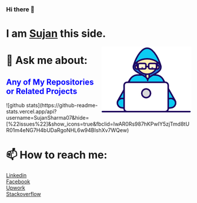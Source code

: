 ### Hi there 👋
<h1>I am <a href='https://raw.githubusercontent.com/SujanSharma07/SujanSharma07/master/Assets/Profile.jpeg'><b>Sujan</b></a> this side. 
</h1> 
<img align="right" src="https://raw.githubusercontent.com/SujanSharma07/SujanSharma07/master/Assets/Developer.gif"/>

<h1>💬 Ask me about: </h1> 
<h2 style="color:blue;">Any of My Repositories or Related Projects </h2> 
![github stats](https://github-readme-stats.vercel.app/api?username=SujanSharma07&hide=[%22issues%22]&show_icons=true&fbclid=IwAR0Rs987hKPwIY5zjTmd8tUR01m4eNG7H4bUDaRgoNHL6w94BIshXv7WQew)

<h1>📫 How to reach me:</h1>
 <a href= 'https://www.linkedin.com/in/sujan-sharma-b965941a7/'>Linkedin <br>
<a href='https://www.facebook.com/Sujan.Sharma07'>Facebook <br>
<a href='https://www.upwork.com/freelancers/~01e92b1f5bceb96b8a'>Upwork <br>
<a href='https://stackoverflow.com/users/13851812/sujan-sharma'>Stackoverflow 


<!-- **SujanSharma07/SujanSharma07** is a ✨ _special_ ✨ repository because its `README.md` (this file) appears on your GitHub profile. Here are some ideas to get you started: - 🔭 I’m currently working on ... - 🌱 I’m currently learning ... - 👯 I’m looking to collaborate on ... - 🤔 I’m looking for help with ... - 💬 Ask me about ... - 📫 How to reach me: ... - 😄 Pronouns: ... - ⚡ Fun fact: ... -->
